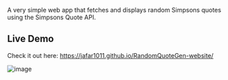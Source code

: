 A very simple web app that fetches and displays random Simpsons quotes using the Simpsons Quote API.
## Live Demo

Check it out here: 
https://jafar1011.github.io/RandomQuoteGen-website/

![image](https://github.com/user-attachments/assets/31dbf0f2-c052-43a0-bddc-1d49ad8ebb10)

